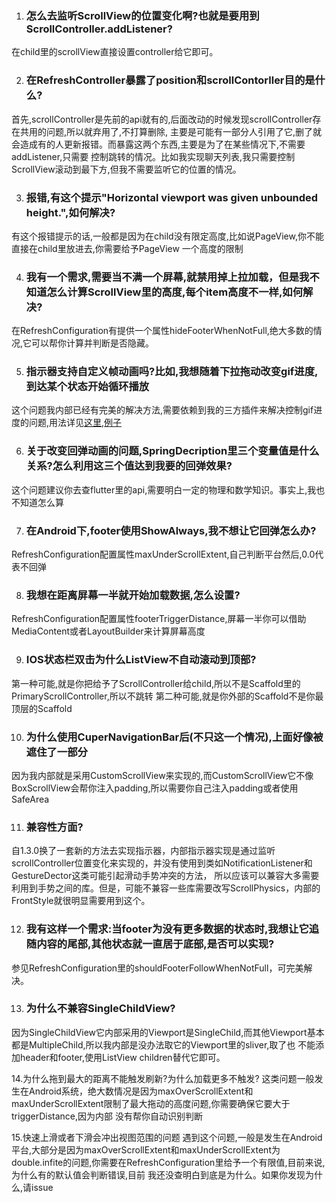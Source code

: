 1. <h3>怎么去监听ScrollView的位置变化啊?也就是要用到ScrollController.addListener?</h3>
在child里的scrollView直接设置controller给它即可。

2. <h3>在RefreshController暴露了position和scrollContorller目的是什么?</h3>
首先,scrollController是先前的api就有的,后面改动的时候发现scrollController存在共用的问题,所以就弃用了,不打算删除,
主要是可能有一部分人引用了它,删了就会造成有的人更新报错。而暴露这两个东西,主要是为了在某些情况下,不需要addListener,只需要
控制跳转的情况。比如我实现聊天列表,我只需要控制ScrollView滚动到最下方,但我不需要监听它的位置的情况。

3. <h3>报错,有这个提示"Horizontal viewport was given unbounded height.",如何解决?</h3>
有这个报错提示的话,一般都是因为在child没有限定高度,比如说PageView,你不能直接在child里放进去,你需要给予PageView
一个高度的限制

4. <h3>我有一个需求,需要当不满一个屏幕,就禁用掉上拉加载，但是我不知道怎么计算ScrollView里的高度,每个item高度不一样,如何解决?</h3>
在RefreshConfiguration有提供一个属性hideFooterWhenNotFull,绝大多数的情况,它可以帮你计算并判断是否隐藏。

5. <h3>指示器支持自定义帧动画吗?比如,我想随着下拉拖动改变gif进度,到达某个状态开始循环播放</h3>
这个问题我内部已经有完美的解决方法,需要依赖到我的三方插件来解决控制gif进度的问题,用法详见[这里](https://github.com/peng8350/flutter_gifimage),[例子](example/lib/ui/example/customindicator/gif_indicator_example1.dart)


6. <h3>关于改变回弹动画的问题,SpringDecription里三个变量值是什么关系?怎么利用这三个值达到我要的回弹效果?</h3>
这个问题建议你去查flutter里的api,需要明白一定的物理和数学知识。事实上,我也不知道怎么算

7. <h3>在Android下,footer使用ShowAlways,我不想让它回弹怎么办?</h3>
RefreshConfiguration配置属性maxUnderScrollExtent,自己判断平台然后,0.0代表不回弹

8. <h3>我想在距离屏幕一半就开始加载数据,怎么设置?</h3>
RefreshConfiguration配置属性footerTriggerDistance,屏幕一半你可以借助MediaContent或者LayoutBuilder来计算屏幕高度

9. <h3>IOS状态栏双击为什么ListView不自动滚动到顶部?</h3>
第一种可能,就是你把给予了ScrollController给child,所以不是Scaffold里的PrimaryScrollController,所以不跳转
第二种可能,就是你外部的Scaffold不是你最顶层的Scaffold

10. <h3>为什么使用CuperNavigationBar后(不只这一个情况),上面好像被遮住了一部分</h3>
因为我内部就是采用CustomScrollView来实现的,而CustomScrollView它不像BoxScrollView会帮你注入padding,所以需要你自己注入padding或者使用SafeArea

11. <h3>兼容性方面?</h3>
自1.3.0换了一套新的方法去实现指示器，内部指示器实现是通过监听scrollController位置变化来实现的，并没有使用到类如NotificationListener和GestureDector这类可能引起滑动手势冲突的方法，
所以应该可以兼容大多需要利用到手势之间的库。但是，可能不兼容一些库需要改写ScrollPhysics，内部的FrontStyle就很明显需要用到这个。

12. <h3>我有这样一个需求:当footer为没有更多数据的状态时,我想让它追随内容的尾部,其他状态就一直居于底部,是否可以实现?</h3>
参见RefreshConfiguration里的shouldFooterFollowWhenNotFull，可完美解决。

13. <h3>为什么不兼容SingleChildView?</h3>
因为SingleChildView它内部采用的Viewport是SingleChild,而其他Viewport基本都是MultipleChild,所以我内部是没办法取它的Viewport里的sliver,取了也
不能添加header和footer,使用ListView children替代它即可。

14.为什么拖到最大的距离不能触发刷新?为什么加载更多不触发?
这类问题一般发生在Android系统，绝大数情况是因为maxOverScrollExtent和maxUnderScrollExtent限制了最大拖动的高度问题,你需要确保它要大于triggerDistance,因为内部
没有帮你自动识别判断

15.快速上滑或者下滑会冲出视图范围的问题
遇到这个问题,一般是发生在Android平台,大部分是因为maxOverScrollExtent和maxUnderScrollExtent为double.infite的问题,你需要在RefreshConfiguration里给予一个有限值,目前来说,为什么有的默认值会判断错误,目前
我还没查明白到底是为什么。如果你发现为什么,请issue